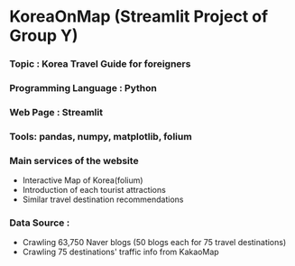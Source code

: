 # KoreaOnMap (Streamlit Project of Group Y)
### Topic : Korea Travel Guide for foreigners
### Programming Language : Python
### Web Page : Streamlit
### Tools: pandas, numpy, matplotlib, folium
### Main services of the website
- Interactive Map of Korea(folium)
- Introduction of each tourist attractions
- Similar travel destination recommendations
### Data Source : 
- Crawling 63,750 Naver blogs (50 blogs each for 75 travel destinations)
- Crawling 75 destinations' traffic info from KakaoMap
